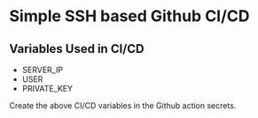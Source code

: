# Simple SSH based Github CI/CD

## Variables Used in CI/CD

- SERVER_IP
- USER
- PRIVATE_KEY

Create the above CI/CD variables in the Github action secrets.

